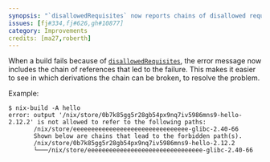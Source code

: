```yaml
---
synopsis: "`disallowedRequisites` now reports chains of disallowed requisites"
issues: [fj#334,fj#626,gh#10877]
category: Improvements
credits: [ma27,roberth]
---
```


When a build fails because of [`disallowedRequisites`](@docroot@/language/advanced-attributes.md#adv-attr-disallowedRequisites), the error message now includes the chain of references that led to the failure. This makes it easier to see in which derivations the chain can be broken, to resolve the problem.

Example:

```
$ nix-build -A hello
error: output '/nix/store/0b7k85gg5r28gb54px9nq7iv5986mns9-hello-2.12.2' is not allowed to refer to the following paths:
       /nix/store/eeeeeeeeeeeeeeeeeeeeeeeeeeeeeeee-glibc-2.40-66
       Shown below are chains that lead to the forbidden path(s).
       /nix/store/0b7k85gg5r28gb54px9nq7iv5986mns9-hello-2.12.2
       └───/nix/store/eeeeeeeeeeeeeeeeeeeeeeeeeeeeeeee-glibc-2.40-66
```
